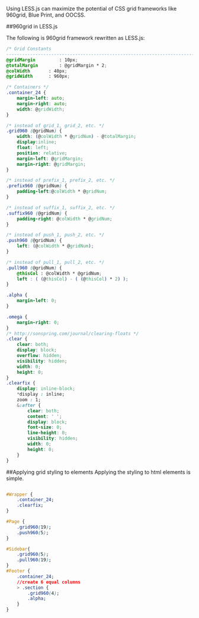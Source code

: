 Using LESS.js can maximize the potential of CSS grid frameworks like 960grid, Blue Print, and OOCSS.

##960grid in LESS.js

The following is 960grid framework rewritten as LESS.js:

```css
/* Grid Constants
----------------------------------------------------------------------------------------------------*/
@gridMargin 		: 10px;
@totalMargin 		: @gridMargin * 2;
@colWidth 		: 40px;
@gridWidth 		: 960px;

/* Containers */
.container_24 {
	margin-left: auto;
	margin-right: auto;
	width: @gridWidth;
}

/* instead of grid_1, grid_2, etc. */
.grid960 (@gridNum) {
	width: (@colWidth * @gridNum) - @totalMargin;
	display:inline;
	float: left;
	position: relative;
	margin-left: @gridMargin;
	margin-right: @gridMargin;
}

/* instead of prefix_1, prefix_2, etc. */
.prefix960 (@gridNum) {
	padding-left:@colWidth * @gridNum;
}

/* instead of suffix_1, suffix_2, etc. */
.suffix960 (@gridNum) {
	padding-right: @colWidth * @gridNum;
}

/* instead of push_1, push_2, etc. */
.push960 (@gridNum) {
	left: (@colWidth * @gridNum);
}

/* instead of pull_1, pull_2, etc. */
.pull960 (@gridNum) {
	@thisCol : @colWidth * @gridNum;
	left : ( (@thisCol) - ( (@thisCol) * 2) );
}

.alpha {
	margin-left: 0;
}

.omega {
	margin-right: 0;
}
/* http://sonspring.com/journal/clearing-floats */
.clear {
	clear: both;
	display: block;
	overflow: hidden;
	visibility: hidden;
	width: 0;
	height: 0;
}
.clearfix {
	display: inline-block;
	*display : inline;
	zoom : 1;
	&:after {
		clear: both;
		content: ' ';
		display: block;
		font-size: 0;
		line-height: 0;
		visibility: hidden;
		width: 0;
		height: 0;
	}
}
```
##Applying grid styling to elements
Applying the styling to html elements is simple.

```css

#Wrapper {
	.container_24;
	.clearfix;
}

#Page {
	.grid960(19);
	.push960(5);
}

#Sidebar{
	.grid960(5);
	.pull960(19);
}
#Footer {
	.container_24;
	//create 6 equal columns 
	> .section {
		.grid960(4);
		.alpha;
	}
}
```
